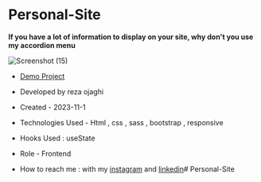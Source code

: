 # Personal-Site
**If you have a lot of information to display on your site, why don't you use my accordion menu**

![Screenshot (15)](https://github.com/REZA-OJAGHI-DRO/Personal-Site/assets/145910720/9fc8cc58-6055-4822-b4c7-6cdceada200a)

- [Demo Project](https://reza-ojaghi-dro.github.io/Personal-Site/)
 
- Developed by reza ojaghi

- Created - 2023-11-1

- Technologies Used - Html , css , sass , bootstrap , responsive

- Hooks Used : useState 

- Role - Frontend

- How to reach me : with my [instagram](https://www.instagram.com/reza-ojaghi-dro) and [linkedin](https://www.linkedin.com/in/reza-ojaghi-428748280/)# Personal-Site
